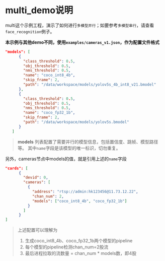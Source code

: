 # multi_demo说明

multi这个示例工程，演示了如何进行`多模型并行`；如要参考`多模型串行`，请查看`face_recognition`例子。

**本示例与其他demo不同，使用`examples/cameras_v1.json`，作为配置文件格式**
```json
"models": [
      {
        "class_threshold": 0.5,
        "obj_threshold": 0.5,
        "nms_threshold": 0.5,
        "name": "coco_int8_4b",
        "skip_frame": 2,
        "path": "/data/workspace/models/yolov5s_4b_int8_v21.bmodel"
      },
      {
        "class_threshold": 0.5,
        "obj_threshold": 0.5,
        "nms_threshold": 0.5,
        "name": "coco_fp32_1b",
        "skip_frame": 2,
        "path": "/data/workspace/models/yolov5s.bmodel"
      }
   ]
```
> **models** 列表配置了需要并行的模型信息，包括置信度、跳帧、模型路径等。
其中`name`字段是该模型的唯一标识，切勿重复。

另外，cameras节点中models的值，就是引用上述的`name`字段
```json
"cards": [
      {
        "devid": 0,
        "cameras": [
          {
            "address": "rtsp://admin:hk123456@11.73.12.22",
            "chan_num": 2,
            "models": ["coco_int8_4b", "coco_fp32_1b"]
          }
        ]
      }
]
```
> 上述配置可以理解为
> 1. 生成coco_int8_4b、coco_fp32_1b两个模型的pipeline
> 2. 每个模型的pipeline检测chan_num=2股流
> 3. 最后进程拉取的流数量 = chan_num * models数，即4股
